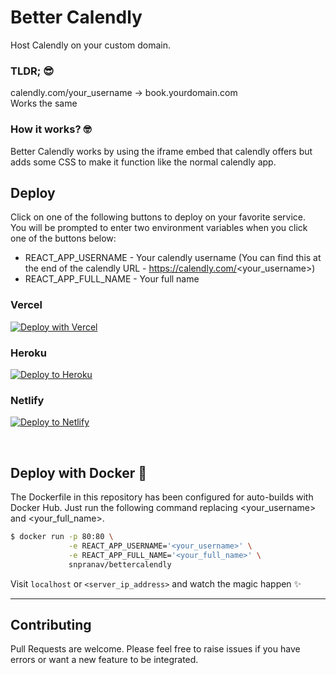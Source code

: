 # Better Calendly
Host Calendly on your custom domain.  

### TLDR; 😎
calendly.com/your_username &#8594; book.yourdomain.com  
Works the same

### How it works? 🤓
Better Calendly works by using the iframe embed that calendly offers but adds some CSS to make it function like the normal calendly app.

## Deploy
Click on one of the following buttons to deploy on your favorite service. \
You will be prompted to enter two environment variables when you click one of the buttons below:
- REACT_APP_USERNAME - Your calendly username (You can find this at the end of the calendly URL - https://calendly.com/<your_username>)
- REACT_APP_FULL_NAME - Your full name

### Vercel
[![Deploy with Vercel](https://vercel.com/button)](https://vercel.com/new/git/external?repository-url=https%3A%2F%2Fgithub.com%2Fbettercalendly%2Fcalendly&env=REACT_APP_USERNAME,REACT_APP_FULL_NAME)

### Heroku
[![Deploy to Heroku](https://www.herokucdn.com/deploy/button.svg)](https://heroku.com/deploy?template=https://github.com/bettercalendly/calendly)

### Netlify
[![Deploy to Netlify](https://www.netlify.com/img/deploy/button.svg)](https://app.netlify.com/start/deploy?repository=https://github.com/bettercalendly/calendly)

<br />

## Deploy with Docker 🐋
The Dockerfile in this repository has been configured for auto-builds with Docker Hub. Just run the following command replacing <your_username> and <your_full_name>.  
```sh
$ docker run -p 80:80 \
             -e REACT_APP_USERNAME='<your_username>' \
             -e REACT_APP_FULL_NAME='<your_full_name>' \
             snpranav/bettercalendly
```
Visit `localhost` or `<server_ip_address>` and watch the magic happen ✨

---
## Contributing
Pull Requests are welcome. Please feel free to raise issues if you have errors or want a new feature to be integrated.
